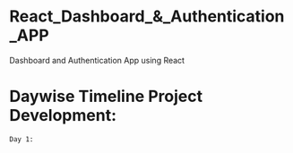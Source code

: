 # React_Dashboard_&_Authentication_APP
Dashboard and Authentication App using React

# Daywise Timeline Project Development:

    Day 1:

